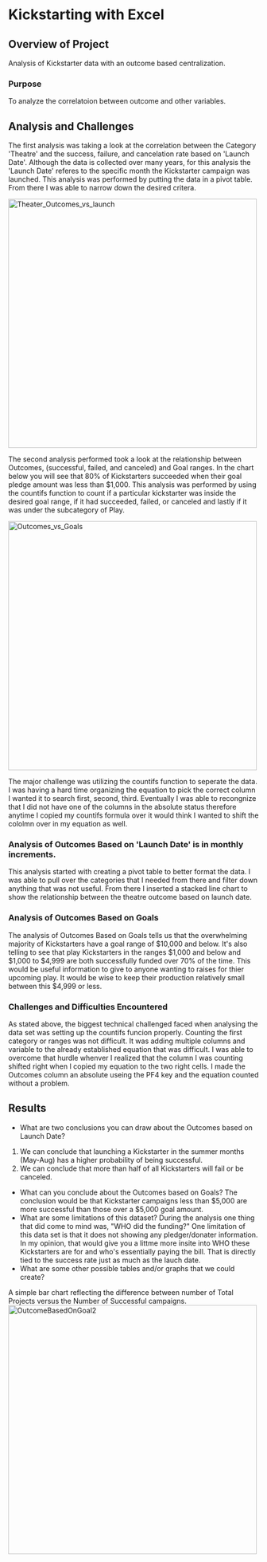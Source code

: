 # Kickstarting with Excel

## Overview of Project
Analysis of Kickstarter data with an outcome based centralization.
### Purpose
To analyze the correlatoion between outcome and other variables. 
## Analysis and Challenges
The first analysis was taking a look at the correlation between the Category 'Theatre' and the success, failure, and cancelation rate based on 'Launch Date'. Although the data is collected over many years, for this analysis the 'Launch Date' referes to the specific month the Kickstarter campaign was launched. This analysis was performed by putting the data in a pivot table. From there I was able to narrow down the desired critera.


<img width="500" alt="Theater_Outcomes_vs_launch" src="https://user-images.githubusercontent.com/106042900/172065075-37b16f12-442c-4479-8c40-093bb2556aa1.png">


The second analysis performed took a look at the relationship between Outcomes, (successful, failed, and canceled) and Goal ranges. In the chart below you will see that 80% of Kickstarters succeeded when their goal pledge amount was less than $1,000. This analysis was performed by using the countifs function to count if a particular kickstarter was inside the desired goal range, if it had succeeded, failed, or canceled and lastly if it was under the subcategory of Play. 


<img width="500" alt="Outcomes_vs_Goals" src="https://user-images.githubusercontent.com/106042900/172066031-6650ca5f-a86b-4f97-806b-58c5c75b6518.png">

The major challenge was utilizing the countifs function to seperate the data. I was having a hard time organizing the equation to pick the correct column I wanted it to search first, second, third. Eventually I was able to recongnize that I did not have one of the columns in the absolute status therefore anytime I copied my countifs formula over it would think I wanted to shift the cololmn over in my equation as well. 
### Analysis of Outcomes Based on 'Launch Date' is in monthly increments. 
This analysis started with creating a pivot table to better format the data. I was able to pull over the categories that I needed from there and filter down anything that was not useful. From there I inserted a stacked line chart to show the relationship between the theatre outcome based on launch date.
### Analysis of Outcomes Based on Goals
The analysis of Outcomes Based on Goals tells us that the overwhelming majority of Kickstarters have a goal range of $10,000 and below. It's also telling to see that play Kickstarters in the ranges $1,000 and below and $1,000 to $4,999 are both successfully funded over 70% of the time. This would be useful information to give to anyone wanting to raises for thier upcoming play. It would be wise to keep their production relatively small between this $4,999 or less. 
### Challenges and Difficulties Encountered
As stated above, the biggest technical challenged faced when analysing the data set was setting up the countifs funcion properly. Counting the first category or ranges was not difficult. It was adding multiple columns and variable to the already established equation that was difficult. I was able to overcome that hurdle whenver I realized that the column I was counting shifted right when I copied my equation to the two right cells. I made the Outcomes column an absolute useing the PF4 key and the equation counted without a problem. 
## Results

- What are two conclusions you can draw about the Outcomes based on Launch Date?
1. We can conclude that launching a Kickstarter in the summer months (May-Aug) has a higher probability of being successful.
2. We can conclude that more than half of all Kickstarters will fail or be canceled. 
- What can you conclude about the Outcomes based on Goals?
The conclusion would be that Kickstarter campaigns less than $5,000 are more successful than those over a $5,000 goal amount. 
- What are some limitations of this dataset?
During the analysis one thing that did come to mind was, "WHO did the funding?" One limitation of this data set is that it does not showing any pledger/donater information. In my opinion, that would give you a littme more insite into WHO these Kickstarters are for and who's essentially paying the bill. That is directly tied to the success rate just as much as the lauch date. 
- What are some other possible tables and/or graphs that we could create?

A simple bar chart reflecting the difference between number of Total Projects versus the Number of Successful campaigns. 
<img width="500" alt="OutcomeBasedOnGoal2" src="https://user-images.githubusercontent.com/106042900/172067600-ba31f8f3-1605-463d-97b6-fb2acc2b0591.png">
